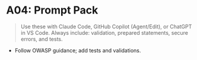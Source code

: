 # A04: Prompt Pack

> Use these with Claude Code, GitHub Copilot (Agent/Edit), or ChatGPT in VS Code.
> Always include: validation, prepared statements, secure errors, and tests.

- Follow OWASP guidance; add tests and validations.
